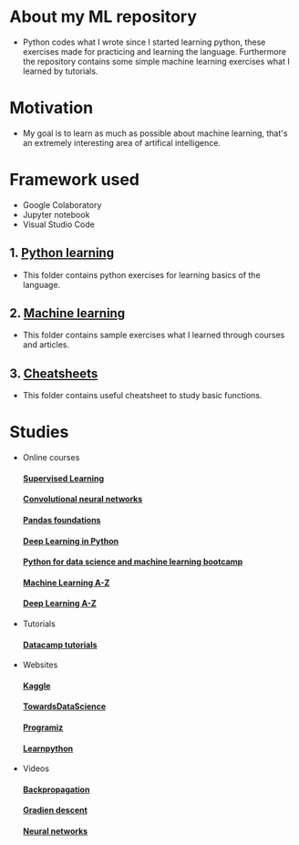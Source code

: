 # About my ML repository
* Python codes what I wrote since I started learning python, these exercises made for practicing and learning the language. Furthermore the repository contains some simple machine learning exercises what I learned by tutorials.
# Motivation
* My goal is to learn as much as possible about machine learning, that's an extremely interesting area of artifical intelligence.
# Framework used
* Google Colaboratory
* Jupyter notebook
* Visual Studio Code
## 1. [Python learning](https://github.com/methos90/machine-learning/tree/master/1-python-learning)
* This folder contains python exercises for learning basics of the language.
## 2. [Machine learning](https://github.com/methos90/machine-learning/tree/master/2-machine-learning)
* This folder contains sample exercises what I learned through courses and articles.
## 3. [Cheatsheets](https://github.com/methos90/machine-learning/tree/master/3-cheatsheets)
* This folder contains useful cheatsheet to study basic functions.
# Studies
* Online courses
   #### [Supervised Learning](https://www.datacamp.com/courses/supervised-learning-with-scikit-learn)
   #### [Convolutional neural networks](https://www.datacamp.com/courses/convolutional-neural-networks-for-image-processing)
   #### [Pandas foundations](https://www.datacamp.com/courses/pandas-foundations)
   #### [Deep Learning in Python](https://www.datacamp.com/courses/deep-learning-in-python)
   #### [Python for data science and machine learning bootcamp](https://www.udemy.com/python-for-data-science-and-machine-learning-bootcamp/)
   #### [Machine Learning A-Z](https://www.udemy.com/machinelearning/)
   #### [Deep Learning A-Z](https://www.udemy.com/deeplearning/)
* Tutorials
   #### [Datacamp tutorials](https://www.datacamp.com/community/tutorials)
* Websites
   #### [Kaggle](https://www.kaggle.com)
   #### [TowardsDataScience](https://towardsdatascience.com)
   #### [Programiz](https://www.programiz.com)
   #### [Learnpython](https://www.learnpython.org)
* Videos
   #### [Backpropagation](https://www.youtube.com/watch?v=Ilg3gGewQ5U&t=263s)
   #### [Gradien descent](https://www.youtube.com/watch?v=IHZwWFHWa-w&t=226s)
   #### [Neural networks](https://www.youtube.com/watch?v=aircAruvnKk&t=1s)

